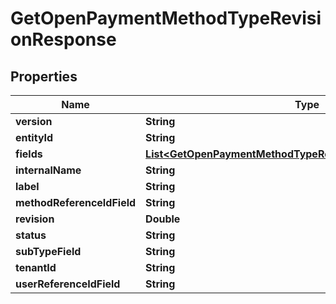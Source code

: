

# GetOpenPaymentMethodTypeRevisionResponse


## Properties

| Name | Type | Description | Notes |
|------------ | ------------- | ------------- | -------------|
|**version** | **String** |  |  [optional] |
|**entityId** | **String** |  |  [optional] |
|**fields** | [**List&lt;GetOpenPaymentMethodTypeRevisionResponseFieldsInner&gt;**](GetOpenPaymentMethodTypeRevisionResponseFieldsInner.md) |  |  [optional] |
|**internalName** | **String** |  |  [optional] |
|**label** | **String** |  |  [optional] |
|**methodReferenceIdField** | **String** |  |  [optional] |
|**revision** | **Double** |  |  [optional] |
|**status** | **String** |  |  [optional] |
|**subTypeField** | **String** |  |  [optional] |
|**tenantId** | **String** |  |  [optional] |
|**userReferenceIdField** | **String** |  |  [optional] |



